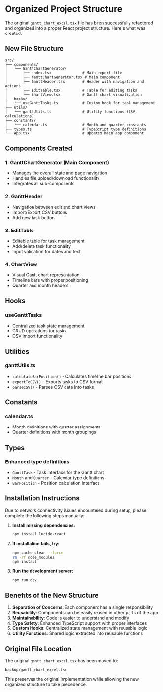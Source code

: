 # Organized Project Structure

The original `gantt_chart_excel.tsx` file has been successfully refactored and organized into a proper React project structure. Here's what was created:

## New File Structure

```
src/
├── components/
│   └── GanttChartGenerator/
│       ├── index.tsx              # Main export file
│       ├── GanttChartGenerator.tsx # Main component
│       ├── GanttHeader.tsx        # Header with navigation and actions
│       ├── EditTable.tsx          # Table for editing tasks
│       └── ChartView.tsx          # Gantt chart visualization
├── hooks/
│   └── useGanttTasks.ts           # Custom hook for task management
├── utils/
│   └── ganttUtils.ts              # Utility functions (CSV, calculations)
├── constants/
│   └── calendar.ts                # Month and quarter constants
├── types.ts                       # TypeScript type definitions
└── App.tsx                        # Updated main app component
```

## Components Created

### 1. **GanttChartGenerator** (Main Component)
- Manages the overall state and page navigation
- Handles file upload/download functionality
- Integrates all sub-components

### 2. **GanttHeader** 
- Navigation between edit and chart views
- Import/Export CSV buttons
- Add new task button

### 3. **EditTable**
- Editable table for task management
- Add/delete task functionality
- Input validation for dates and text

### 4. **ChartView**
- Visual Gantt chart representation
- Timeline bars with proper positioning
- Quarter and month headers

## Hooks

### **useGanttTasks**
- Centralized task state management
- CRUD operations for tasks
- CSV import functionality

## Utilities

### **ganttUtils.ts**
- `calculateBarPosition()` - Calculates timeline bar positions
- `exportToCSV()` - Exports tasks to CSV format
- `parseCSV()` - Parses CSV data into tasks

## Constants

### **calendar.ts**
- Month definitions with quarter assignments
- Quarter definitions with month groupings

## Types

### **Enhanced type definitions**
- `GanttTask` - Task interface for the Gantt chart
- `Month` and `Quarter` - Calendar type definitions
- `BarPosition` - Position calculation interface

## Installation Instructions

Due to network connectivity issues encountered during setup, please complete the following steps manually:

1. **Install missing dependencies:**
   ```bash
   npm install lucide-react
   ```

2. **If installation fails, try:**
   ```bash
   npm cache clean --force
   rm -rf node_modules
   npm install
   ```

3. **Run the development server:**
   ```bash
   npm run dev
   ```

## Benefits of the New Structure

1. **Separation of Concerns**: Each component has a single responsibility
2. **Reusability**: Components can be easily reused in other parts of the app
3. **Maintainability**: Code is easier to understand and modify
4. **Type Safety**: Enhanced TypeScript support with proper interfaces
5. **Custom Hooks**: Centralized state management with reusable logic
6. **Utility Functions**: Shared logic extracted into reusable functions

## Original File Location

The original `gantt_chart_excel.tsx` has been moved to:
```
backup/gantt_chart_excel.tsx
```

This preserves the original implementation while allowing the new organized structure to take precedence.